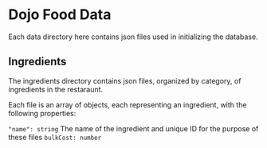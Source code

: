 # Dojo Food Data

Each data directory here contains json files used in initializing the database.

## Ingredients

The ingredients directory contains json files, organized by category, of ingredients in the restaraunt.

Each file is an array of objects, each representing an ingredient, with the following properties:

`"name": string`
The name of the ingredient and unique ID for the purpose of these files
`bulkCost: number`